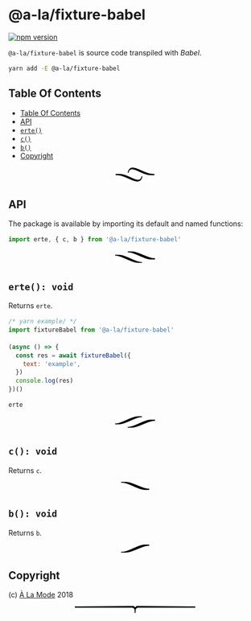 # @a-la/fixture-babel

[![npm version](https://badge.fury.io/js/%40a-la%2Ffixture-babel.svg)](https://npmjs.org/package/@a-la/fixture-babel)

`@a-la/fixture-babel` is source code transpiled with _Babel_.

```sh
yarn add -E @a-la/fixture-babel
```

## Table Of Contents

- [Table Of Contents](#table-of-contents)
- [API](#api)
- [`erte()`](#erte-void)
- [`c()`](#c-void)
- [`b()`](#b-void)
- [Copyright](#copyright)

<p align="center"><a href="#table-of-contents"><img src="/.documentary/section-breaks/0.svg?sanitize=true"></a></p>

## API

The package is available by importing its default and named functions:

```js
import erte, { c, b } from '@a-la/fixture-babel'
```

<p align="center"><a href="#table-of-contents"><img src="/.documentary/section-breaks/1.svg?sanitize=true"></a></p>

## `erte(): void`

Returns `erte`.

```js
/* yarn example/ */
import fixtureBabel from '@a-la/fixture-babel'

(async () => {
  const res = await fixtureBabel({
    text: 'example',
  })
  console.log(res)
})()
```
```
erte
```

<p align="center"><a href="#table-of-contents"><img src="/.documentary/section-breaks/2.svg?sanitize=true"></a></p>

## `c(): void`

Returns `c`.

<p align="center"><a href="#table-of-contents"><img src="/.documentary/section-breaks/3.svg?sanitize=true"></a></p>

## `b(): void`

Returns `b`.

<p align="center"><a href="#table-of-contents"><img src="/.documentary/section-breaks/4.svg?sanitize=true"></a></p>

## Copyright

(c) [À La Mode][1] 2018

[1]: https://alamode.cc

<p align="center"><a href="#table-of-contents"><img src="/.documentary/section-breaks/-1.svg?sanitize=true"></a></p>